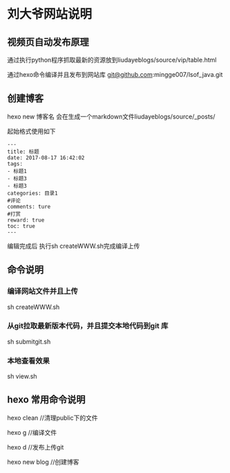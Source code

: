 # 刘大爷网站说明

## 视频页自动发布原理
通过执行python程序抓取最新的资源放到liudayeblogs/source/vip/table.html

通过hexo命令编译并且发布到网站库 git@github.com:mingge007/lsof_java.git

## 创建博客
hexo new 博客名 
会在生成一个markdown文件liudayeblogs/source/_posts/

起始格式使用如下

```
---
title: 标题
date: 2017-08-17 16:42:02
tags:
- 标题1
- 标题3
- 标题3
categories: 目录1
#评论
comments: ture
#打赏
reward: true
toc: true
---
```
编辑完成后 执行sh createWWW.sh完成编译上传

## 命令说明
### 编译网站文件并且上传
sh createWWW.sh

### 从git拉取最新版本代码，并且提交本地代码到git 库
sh submitgit.sh

### 本地查看效果
sh view.sh

## hexo 常用命令说明
hexo clean //清理public下的文件

hexo g //编译文件

hexo d //发布上传git

hexo new blog //创建博客